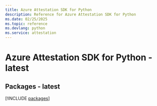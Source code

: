 ```yaml
---
title: Azure Attestation SDK for Python
description: Reference for Azure Attestation SDK for Python
ms.date: 02/25/2025
ms.topic: reference
ms.devlang: python
ms.service: attestation
---
```

# Azure Attestation SDK for Python - latest
## Packages - latest
[!INCLUDE [packages](attestation-index.md)]